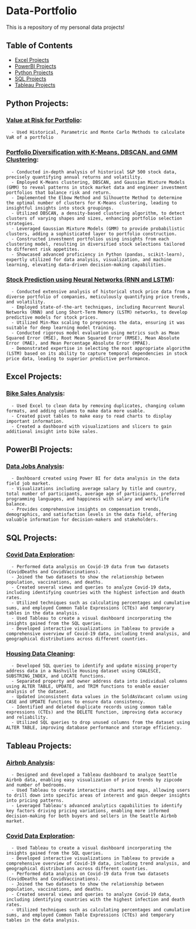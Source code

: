 # Data-Portfolio
This is a repository of my personal data projects!
## Table of Contents
- [Excel Projects](#excel-projects)
- [PowerBI Projects](#powerbi-projects)
- [Python Projects](#python-projects)
- [SQL Projects](#sql-projects)
- [Tableau Projects](#tableau-projects)


## Python Projects:
  ### [Value at Risk for Portfolio](https://github.com/ethan2411/Data-Portfolio/blob/main/Python/VaR/Value_at_Risk.ipynb):
      - Used Historical, Parametric and Monte Carlo Methods to calculate VaR of a portfolio
      
  ### [Portfolio Diversification with K-Means, DBSCAN, and GMM Clustering](https://github.com/ethan2411/Data-Portfolio/blob/main/Python/Stock%20Clustering/Portfolio%20Divversification%20Based%20on%20Clusters.ipynb):
      - Conducted in-depth analysis of historical S&P 500 stock data, precisely quantifying annual returns and volatility.
      - Employed K-Means clustering, DBSCAN, and Gaussian Mixture Models (GMM) to reveal patterns in stock market data and engineer investment portfolios that balance risk and return.
      - Implemented the Elbow Method and Silhouette Method to determine the optimal number of clusters for K-Means clustering, leading to insightful insights into stock groupings.
      - Utilized DBSCAN, a density-based clustering algorithm, to detect clusters of varying shapes and sizes, enhancing portfolio selection strategies.
      - Leveraged Gaussian Mixture Models (GMM) to provide probabilistic clusters, adding a sophisticated layer to portfolio construction.
      - Constructed investment portfolios using insights from each clustering model, resulting in diversified stock selections tailored to different risk appetites.
      - Showcased advanced proficiency in Python (pandas, scikit-learn), expertly utilized for data analysis, visualization, and machine learning, elevating data-driven decision-making capabilities.


  ### [Stock Prediction using Neural Networks (RNN and LSTM)](https://github.com/ethan2411/Data-Portfolio/blob/main/Python/Stock%20Price%20Prediction/Stock%20Prediction.ipynb):
      - Conducted extensive analysis of historical stock price data from a diverse portfolio of companies, meticulously quantifying price trends, and volatility.
      - Employed state-of-the-art techniques, including Recurrent Neural Networks (RNN) and Long Short-Term Memory (LSTM) networks, to develop predictive models for stock prices.
      - Utilized Min-Max scaling to preprocess the data, ensuring it was suitable for deep learning model training.
      - Conducted rigorous model evaluation using metrics such as Mean Squared Error (MSE), Root Mean Squared Error (RMSE), Mean Absolute Error (MAE), and Mean Percentage Absolute Error (MPAE).
      - Demonstrated expertise in selecting the most appropriate algorithm (LSTM) based on its ability to capture temporal dependencies in stock price data, leading to superior predictive performance.

## Excel Projects:
  ### [Bike Sales Analysis](https://github.com/ethan2411/Data-Portfolio/tree/main/Excel/Bike%20Sales%20Analysis):
      - Used Excel to clean data by removing duplicates, changing column formats, and adding columns to make data more usable.
      - Created pivot tables to make easy to read charts to display important information.
      - Created a dashboard with visualizations and slicers to gain additional insight into bike sales.
      
      
## PowerBI Projects:
  ### [Data Jobs Analysis](https://github.com/ethan2411/Data-Portfolio/tree/main/PowerBI/Data%20Jobs%20Exploration):
      - Dashboard created using Power BI for data analysis in the data field job market.
      - Visualizations including average salary by title and country, total number of participants, average age of participants, preferred programming languages, and happiness with salary and work/life balance.
      - Provides comprehensive insights on compensation trends, demographics, and satisfaction levels in the data field, offering valuable information for decision-makers and stakeholders.
      
      
## SQL Projects:
  ### [Covid Data Exploration](https://github.com/ethan2411/Data-Portfolio/tree/main/SQL/Covid%20Data%20Exploration):
      - Performed data analysis on Covid-19 data from two datasets (CovidDeaths and CovidVaccinations).
      - Joined the two datasets to show the relationship between population, vaccinations, and deaths.
      - Created several views and queries to analyze Covid-19 data, including identifying countries with the highest infection and death rates.
      - Utilized techniques such as calculating percentages and cumulative sums, and employed Common Table Expressions (CTEs) and temporary tables in the data analysis.
      - Used Tableau to create a visual dashboard incorporating the insights gained from the SQL queries.
      - Developed interactive visualizations in Tableau to provide a comprehensive overview of Covid-19 data, including trend analysis, and geographical distributions across different countries.
      
  ### [Housing Data Cleaning](https://github.com/ethan2411/Data-Portfolio/tree/main/SQL/Housing%20Data%20Cleaning):
      - Developed SQL queries to identify and update missing property address data in a Nashville Housing dataset using COALESCE, SUBSTRING_INDEX, and LOCATE functions.
      - Separated property and owner address data into individual columns using ALTER TABLE, UPDATE, and TRIM functions to enable easier analysis of the dataset.
      - Updated inconsistent data values in the SoldAsVacant column using CASE and UPDATE functions to ensure data consistency.
      - Identified and deleted duplicate records using common table expressions (CTEs) and the DELETE function, improving data accuracy and reliability.
      - Utilized SQL queries to drop unused columns from the dataset using ALTER TABLE, improving database performance and storage efficiency.
   

## Tableau Projects:
  ### [Airbnb Analysis](https://public.tableau.com/app/profile/ethan2411/viz/AirbnbDashboard_16810667112040/Dashboard1):
      - Designed and developed a Tableau dashboard to analyze Seattle Airbnb data, enabling easy visualization of price trends by zipcode and number of bedrooms.
      - Used Tableau to create interactive charts and maps, allowing users to drill down into specific areas of interest and gain deeper insights into pricing patterns.
      - Leveraged Tableau's advanced analytics capabilities to identify key factors driving pricing variations, enabling more informed decision-making for both buyers and sellers in the Seattle Airbnb market.
      
  ### [Covid Data Exploration](https://public.tableau.com/app/profile/ethan2411/viz/CovidDashboard_16823938746140/Dashboard1):
      - Used Tableau to create a visual dashboard incorporating the insights gained from the SQL queries.
      - Developed interactive visualizations in Tableau to provide a comprehensive overview of Covid-19 data, including trend analysis, and geographical distributions across different countries.
      - Performed data analysis on Covid-19 data from two datasets (CovidDeaths and CovidVaccinations).
      - Joined the two datasets to show the relationship between population, vaccinations, and deaths.
      - Created several views and queries to analyze Covid-19 data, including identifying countries with the highest infection and death rates.
      - Utilized techniques such as calculating percentages and cumulative sums, and employed Common Table Expressions (CTEs) and temporary tables in the data analysis.
